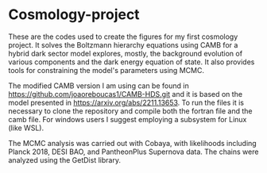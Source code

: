 # Cosmology-project
These are the codes used to create the figures for my first cosmology project. It solves the Boltzmann hierarchy equations using CAMB for a hybrid dark sector model explores, mostly, the background evolution of various components and the dark energy equation of state. It also provides tools for constraining the model's parameters using MCMC.

The modified CAMB version I am using can be found in https://github.com/joaoreboucas1/CAMB-HDS.git and it is based on the model presented in https://arxiv.org/abs/2211.13653. To run the files it is necessary to clone the repository and compile both the fortran file and the camb file. For windows users I suggest employing a subsystem for Linux (like WSL).

The MCMC analysis was carried out with Cobaya, with likelihoods including Planck 2018, DESI BAO, and PantheonPlus Supernova data. The chains were analyzed using the GetDist library.
